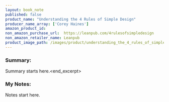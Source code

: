 ```yaml
---
layout: book_note
published: false
product_name: "Understanding the 4 Rules of Simple Design"
producer_name_array: ['Corey Haines']
amazon_product_id:
non_amazon_purchase_url:  https://leanpub.com/4rulesofsimpledesign
non_amazon_retailer_name: Leanpub
product_image_path: /images/product/understanding_the_4_rules_of_simple_design.jpg
---
```


### Summary:

Summary starts here.<end_excerpt>

### My Notes:

Notes start here.